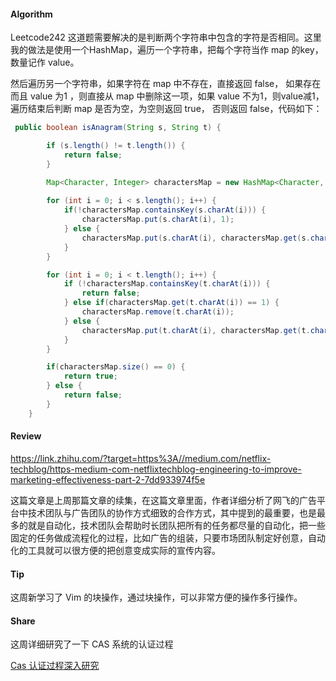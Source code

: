 #### Algorithm

Leetcode242 这道题需要解决的是判断两个字符串中包含的字符是否相同。这里我的做法是使用一个HashMap，遍历一个字符串，把每个字符当作 map 的key，数量记作 value。

然后遍历另一个字符串，如果字符在 map 中不存在，直接返回 false， 如果存在而且 value 为1 ，则直接从 map 中删除这一项，如果 value 不为1，则value减1，遍历结束后判断 map 是否为空，为空则返回 true， 否则返回 false，代码如下：


```java
 public boolean isAnagram(String s, String t) {

        if (s.length() != t.length()) {
            return false;
        }

        Map<Character, Integer> charactersMap = new HashMap<Character, Integer>(); 
        
        for (int i = 0; i < s.length(); i++) {
            if(!charactersMap.containsKey(s.charAt(i))) {
                charactersMap.put(s.charAt(i), 1);
            } else {
                charactersMap.put(s.charAt(i), charactersMap.get(s.charAt(i)) + 1);
            }
        }

        for (int i = 0; i < t.length(); i++) {
            if (!charactersMap.containsKey(t.charAt(i))) {
                return false;
            } else if(charactersMap.get(t.charAt(i)) == 1) {
                charactersMap.remove(t.charAt(i));
            } else {
                charactersMap.put(t.charAt(i), charactersMap.get(t.charAt(i))- 1);
            }
        }

        if(charactersMap.size() == 0) {
            return true;
        } else {
            return false;
        }
    }
```


#### Review

https://link.zhihu.com/?target=https%3A//medium.com/netflix-techblog/https-medium-com-netflixtechblog-engineering-to-improve-marketing-effectiveness-part-2-7dd933974f5e

这篇文章是上周那篇文章的续集，在这篇文章里面，作者详细分析了网飞的广告平台中技术团队与广告团队的协作方式细致的合作方式，其中提到的最重要，也是最多的就是自动化，技术团队会帮助时长团队把所有的任务都尽量的自动化，把一些固定的任务做成流程化的过程，比如广告的组装，只要市场团队制定好创意，自动化的工具就可以很方便的把创意变成实际的宣传内容。


#### Tip

这周新学习了 Vim 的块操作，通过块操作，可以非常方便的操作多行操作。

#### Share

这周详细研究了一下 CAS 系统的认证过程

[Cas 认证过程深入研究](https://link.zhihu.com/?target=http%3A//www.rayjun.cn/2018/12/16/Cas-%25E8%25AE%25A4%25E8%25AF%2581%25E8%25BF%2587%25E7%25A8%258B%25E7%25A0%2594%25E7%25A9%25B6/)